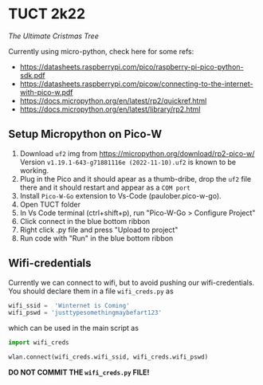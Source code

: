 # TUCT 2k22
*The Ultimate Cristmas Tree*

Currently using micro-python, check here for some refs: 
* https://datasheets.raspberrypi.com/pico/raspberry-pi-pico-python-sdk.pdf
* https://datasheets.raspberrypi.com/picow/connecting-to-the-internet-with-pico-w.pdf
* https://docs.micropython.org/en/latest/rp2/quickref.html
* https://docs.micropython.org/en/latest/library/rp2.html

## Setup Micropython on Pico-W
1. Download `uf2` img from https://micropython.org/download/rp2-pico-w/
Version `v1.19.1-643-g71881116e (2022-11-10).uf2` is known to be working.
2. Plug in the Pico and it should apear as a thumb-dribe, drop the `uf2` file there and it should restart and appear as a `COM port`
2. Install `Pico-W-Go` extension to Vs-Code (paulober.pico-w-go).
3. Open TUCT folder
4. In Vs Code terminal (ctrl+shift+p), run "Pico-W-Go > Configure Project"
5. Click connect in the blue bottom ribbon
6. Right click .py file and press "Upload to project"
7. Run code with "Run" in the blue bottom ribbon

## Wifi-credentials
Currently we can connect to wifi, but to avoid pushing our wifi-credentials. You
should declare them in a file `wifi_creds.py` as 

```python
wifi_ssid =  'Winternet is Coming'
wifi_pswd = 'justtypesomethingmaybefart123'
```

which can be used in the main script as

```python
import wifi_creds

wlan.connect(wifi_creds.wifi_ssid, wifi_creds.wifi_pswd)
```
**DO NOT COMMIT THE `wifi_creds.py` FILE!**


